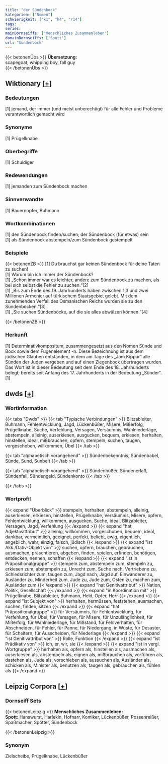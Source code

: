 ```yaml
---
title: "der Sündenbock"
kategorien: ["Nomen"]
schwierigkeit: ["k1", "h4", "r14"]
tags:
series:
mainDornseiffs: ['Menschliches Zusammenleben']
domainDornseiffs: ['Spott']
url: "Sündenbock"
---
```


{{< betonenÜbs >}}
**Übersetzung:**  
scapegoat, whipping boy, fall guy  
{{< /betonenÜbs >}}

## Wiktionary [[+](https://de.wiktionary.org/wiki/Sündenbock)]

### Bedeutungen
[1] jemand, der immer (und meist unberechtigt) für alle Fehler und Probleme verantwortlich gemacht wird  

### Synonyme
[1] Prügelknabe  

### Oberbegriffe
[1] Schuldiger  

### Redewendungen
[1] jemanden zum Sündenbock machen  

### Sinnverwandte
[1] Bauernopfer, Buhmann  

### Wortkombinationen
[1] den Sündenbock finden/suchen; der Sündenbock (für etwas) sein  
[1] als Sündenbock abstempeln/zum Sündenbock gestempelt  

### Beispiele
{{< betonenZB >}}
[1] Du brauchst gar keinen Sündenbock für deine Taten zu suchen!  
[1] Warum bin ich immer der Sündenbock?  
[1] „Schon immer war es leichter, andere zum Sündenbock zu machen, als bei sich selbst die Fehler zu suchen.“[2]  
[1] „Bis zum Ende des 19. Jahrhunderts haben zwischen 1,3 und zwei Millionen Armenier auf türkischem Staatsgebiet gelebt. Mit dem zunehmenden Verfall des Osmanischen Reichs wurden sie zu den Sündenböcken.“[3]  
[1] „Sie suchen Sündenböcke, auf die sie alles abwälzen können.“[4]  

{{< /betonenZB >}}
### Herkunft
[1] Determinativkompositum, zusammengesetzt aus den Nomen Sünde und Bock sowie dem Fugenelement -n. Diese Bezeichnung ist aus dem jüdischen Glauben entstanden, in dem am Tage des „Jom Kippur“ alle Sünden der Juden vergeben und auf einen Ziegenbock übertragen wurden. Das Wort ist in dieser Bedeutung seit dem Ende des 18. Jahrhunderts belegt; bereits seit Anfang des 17. Jahrhunderts in der Bedeutung „Sünder“.[1]  



## dwds [[+](https://www.dwds.de/wb/Sündenbock)]

### Wortinformation
{{< tabs "Dwds" >}}
{{< tab "Typische Verbindungen" >}}
Blitzableiter, Buhmann, Fehlentwicklung, Jagd, Lückenbüßer, Misere, Mißerfolg, Prügelknabe, Suche, Verfehlung, Versagen, Versäumnis, Wahlniederlage, abstempeln, alleinig, auserkiesen, ausgucken, bequem, erkiesen, herhalten, hinstellen, ideal, mißbrauchen, opfern, stempeln, suchen, taugen, vorgeschoben, willkommen, Übel
{{< /tab >}}

{{< tab "alphabetisch vorangehend" >}}
Sündenbekenntnis, Sündenbabel, Sünde, Sund, Sunbelt
{{< /tab >}}

{{< tab "alphabetisch vorangehend" >}}
Sündenbüßer, Sündenerlaß, Sündenfall, Sündengeld, Sündenkonto
{{< /tab >}}

{{< /tabs >}}

### Wortprofil
{{< expand "Überblick" >}} stempeln, herhalten, abstempeln, alleinig, auserkiesen, erkiesen, hinstellen, Prügelknabe, Versäumnis, Misere, opfern, Fehlentwicklung, willkommen, ausgucken, Suche, ideal, Blitzableiter, Versagen, Jagd, Verfehlung {{< /expand >}}
{{< expand "hat Adjektivattribut" >}} alleinig, willkommen, vorgeschoben, bequem, ideal, dankbar, vermeintlich, geeignet, perfekt, beliebt, ewig, eigentlich, angeblich, wahr, einzig, falsch, jüdisch {{< /expand >}}
{{< expand "ist Akk./Dativ-Objekt von" >}} suchen, opfern, brauchen, gebrauchen, ausmachen, präsentieren, abgeben, finden, spielen, erfinden, benötigen, entdecken, nennen, schaffen {{< /expand >}}
{{< expand "ist in Präpositionalgruppe" >}} stempeln zum, abstempeln zum, stempeln zu, erkiesen zum, abstempeln zu, Unrecht zum, Suche nach, Vertriebene zu, Schiedsrichter zum, taugen zum, Jagd nach, Jagd auf, Einwanderer zu, Ausländer zu, Minderheit zum, Jude zu, Jude zum, Osten zu, machen zum, Ausländer zum {{< /expand >}}
{{< expand "hat Genitivattribut" >}} Nation, Politik, Gesellschaft {{< /expand >}}
{{< expand "in Koordination mit" >}} Prügelknabe, Blitzableiter, Buhmann, Held, Opfer, Herr {{< /expand >}}
{{< expand "ist Subjekt von" >}} herhalten, hermüssen, feststehen, ausmachen, suchen, finden, sitzen {{< /expand >}}
{{< expand "hat Präpositionalgruppe" >}} für Versäumnis, für Fehlentwicklung, für Verfehlung, für Übel, für Versagen, für Misere, für Unzulänglichkeit, für Mißerfolg, für Wahlniederlage, für Mißstand, für Fehlverhalten, für Abschneiden, für Fehler, für Panne, für Niedergang, in Wüste, für Desaster, für Scheitern, für Ausscheiden, für Niederlage {{< /expand >}}
{{< expand "ist Genitivattribut von" >}} Rolle, Funktion {{< /expand >}}
{{< expand "ist Prädikativ von" >}} ich, er, wir, sie {{< /expand >}}
{{< expand "ist in vergl. Wortgruppe" >}} herhalten als, opfern als, hinstellen als, ausmachen als, auserkiesen als, abstempeln als, eignen als, mißbrauchen als, vorführen als, dastehen als, Jude als, vorschieben als, aussuchen als, Ausländer als, schicken als, Minister als, benutzen als, taugen als, gebrauchen als, fühlen als {{< /expand >}}

## Leipzig Corpora [[+](https://corpora.uni-leipzig.de/en/res?word=Sündenbock&corpusId=deu_newscrawl-public_2018)]

### Dornseiff Sets
{{< betonenLeipzig >}}
**Menschliches Zusammenleben:**  
**Spott:** Hanswurst, Harlekin, Hofnarr, Komiker, Lückenbüßer, Possenreißer, Spaßmacher, Spötter, Sündenbock  

{{< /betonenLeipzig >}}

### Synonym
Zielscheibe, Prügelknabe, Lückenbüßer

